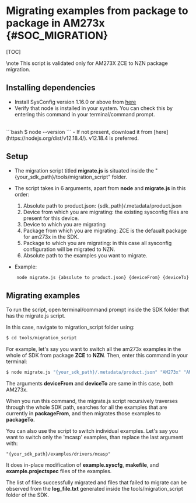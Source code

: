 # Migrating examples from package to package in AM273x {#SOC_MIGRATION}

[TOC]

\note This script is validated only for AM273X ZCE to NZN package migration.

## Installing dependencies

- Install SysConfig version 1.16.0 or above from [here](https://www.ti.com/tool/SYSCONFIG#downloads)
- Verify that node is installed in your system. You can check this by entering this command in your terminal/command prompt.
<br>
```bash
$ node --version
```
- If not present, download it from [here](https://nodejs.org/dist/v12.18.4/). v12.18.4 is preferred.

## Setup

- The migration script titled **migrate.js** is situated inside the "{your_sdk_path}/tools/migration_script" folder.

- The script takes in 6 arguments, apart from **node** and **migrate.js** in this order:

    1. Absolute path to product.json: {sdk_path}/.metadata/product.json
    2. Device from which you are migrating: the existing sysconfig files are present for this device.
    3. Device to which you are migrating
    4. Package from which you are migrating: ZCE is the defaualt package for am273x in the SDK.
    5. Package to which you are migrating: in this case all sysconfig configuration will be migrated to NZN.
    6. Absolute path to the examples you want to migrate.

- Example:
```bash
    node migrate.js {absolute to product.json} {deviceFrom} {deviceTo} {packageFrom} {packageTo} {absolute sdk or example path}
```

## Migrating examples

To run the script, open terminal/command prompt inside the SDK folder that has the migrate.js script.

In this case, navigate to migration_script folder using:
```bash
$ cd tools/migration_script
```

For example, let's say you want to switch all the am273x examples in the whole of SDK from package **ZCE** to **NZN**. Then, enter this command in your terminal:
```bash
$ node migrate.js "{your_sdk_path}/.metadata/product.json" "AM273x" "AM273x" "ZCE" "NZN" "{your_sdk_path}"
```
The arguments **deviceFrom** and **deviceTo** are same in this case, both AM273x.

When you run this command, the migrate.js script recursively traverses through the whole SDK path, searches for all the examples that are currently in **packageFrom**, and then migrates those examples to **packageTo**.

You can also use the script to switch individual examples. Let's say you want to switch only the 'mcasp' examples, than replace the last argument with:
```
"{your_sdk_path}/examples/drivers/mcasp"
```
It does in-place modification of **example.syscfg**, **makefile**, and **example.projectspec** files of the examples.

The list of files successfully migrated and files that failed to migrate can be observed from the **log_file.txt** generated inside the tools/migration_script folder of the SDK.
